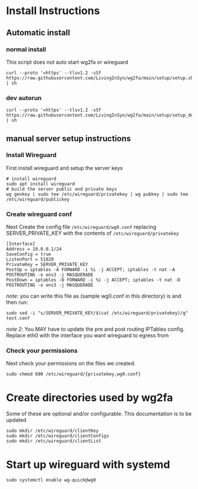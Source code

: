 # Install Instructions

## Automatic install
### normal install
This script does not auto start wg2fa or wireguard
```
curl --proto '=https' --tlsv1.2 -sSf https://raw.githubusercontent.com/LivingInSyn/wg2fa/main/setup/setup.sh | sh
```
### dev autorun
```
curl --proto '=https' --tlsv1.2 -sSf https://raw.githubusercontent.com/LivingInSyn/wg2fa/main/setup/setup_devrun.sh | sh
```

## manual server setup instructions

### Install Wireguard
First install wireguard and setup the server keys
```shell
# install wireguard
sudo apt install wireguard
# build the server public and private keys
wg genkey | sudo tee /etc/wireguard/privatekey | wg pubkey | sudo tee /etc/wireguard/publickey
```

### Create wireguard conf
Next Create the config file `/etc/wireguard/wg0.conf` replacing SERVER_PRIVATE_KEY with the contents of `/etc/wireguard/privatekey`
```
[Interface]
Address = 10.0.0.1/24
SaveConfig = true
ListenPort = 51820
PrivateKey = SERVER_PRIVATE_KEY
PostUp = iptables -A FORWARD -i %i -j ACCEPT; iptables -t nat -A POSTROUTING -o ens3 -j MASQUERADE
PostDown = iptables -D FORWARD -i %i -j ACCEPT; iptables -t nat -D POSTROUTING -o ens3 -j MASQUERADE
```
*note*: you can write this file as (sample wg0.conf in this directory) is and then run: 
```shell
sudo sed -i "s/SERVER_PRIVATE_KEY/$(cat /etc/wireguard/privatekey)/g" test.conf
```

*note 2*: You MAY have to update the pre and post routing IPTables config.  Replace eth0 with the interface you want wireguard to egress from

### Check your permissions
Next check your permissions on the files we created.

```shell
sudo chmod 600 /etc/wireguard/{privatekey,wg0.conf}
```

# Create directories used by wg2fa 
Some of these are optional and/or configurable. This documentation is to be updated
```shell
sudo mkdir /etc/wireguard/clientKey
sudo mkdir /etc/wireguard/clientConfigs
sudo mkdir /etc/wireguard/clientList
```

# Start up wireguard with systemd
```shell
sudo systemctl enable wg-quick@wg0
```
